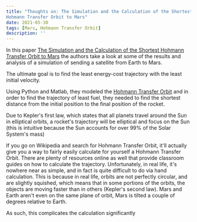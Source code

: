 ```yaml
---
title: "Thoughts on: The Simulation and the Calculation of the Shortest
Hohmann Transfer Orbit to Mars"
date: 2021-05-30
tags: [Mars, Hohmann Transfer Orbit]
description: ''
---
```


In this paper [The Simulation and the Calculation of the Shortest Hohmann Transfer Orbit to Mars](https://www.scirp.org/journal/paperinformation.aspx?paperid=95855) the authors take a look at some of the results and analysis of a simulation of sending a satellite from Earth to Mars.

The ultimate goal is to find the least energy-cost trajectory with the least initial velocity.

Using Python and Matlab, they modeled the [Hohmann Transfer Orbit](/posts/what-is-a-hohmann-transfer-orbit) and in order to find the trajectory of least fuel, they needed to find the shortest distance from the initial position to the final position of the rocket.

Due to Kepler's first law, which states that all planets travel around the Sun in elliptical orbits, a rocket's trajectory will be elliptical and focus on the Sun (this is intuitive because the Sun accounts for over 99% of the Solar System's mass)

If you go on Wikipedia and search for Hohmann Transfer Orbit, it'll actually give you a way to fairly easily calculate for yourself a Hohmann Transfer Orbit. There are plenty of resources online as well that provide classroom guides on how to calculate the trajectory. Unfortunately, in real life, it's nowhere near as simple, and in fact is quite difficult to do via hand calculation. This is because in real life, orbits are not perfectly circular, and are slightly squished, which means that in some portions of the orbits, the objects are moving faster than in others (Kepler's second law). Mars and Earth aren't even on the same plane of orbit, Mars is tilted a couple of degrees relative to Earth.

As such, this complicates the calculation significantly